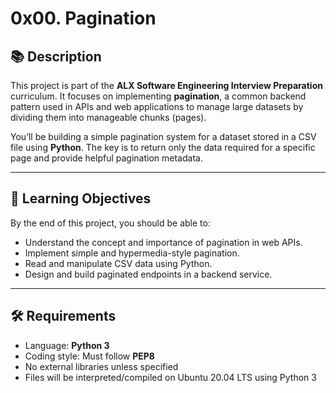 # 0x00. Pagination

## 📚 Description

This project is part of the **ALX Software Engineering Interview Preparation** curriculum. It focuses on implementing **pagination**, a common backend pattern used in APIs and web applications to manage large datasets by dividing them into manageable chunks (pages).

You’ll be building a simple pagination system for a dataset stored in a CSV file using **Python**. The key is to return only the data required for a specific page and provide helpful pagination metadata.

---

## 📌 Learning Objectives

By the end of this project, you should be able to:

- Understand the concept and importance of pagination in web APIs.
- Implement simple and hypermedia-style pagination.
- Read and manipulate CSV data using Python.
- Design and build paginated endpoints in a backend service.

---

## 🛠️ Requirements

- Language: **Python 3**
- Coding style: Must follow **PEP8**
- No external libraries unless specified
- Files will be interpreted/compiled on Ubuntu 20.04 LTS using Python 3

